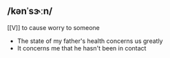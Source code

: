 ## /kənˈsɝːn/
[[V]]
to cause worry to someone

- The state of my father's health concerns us greatly
- It concerns me that he hasn't been in contact